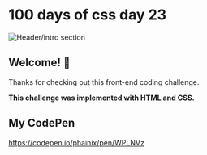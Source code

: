 # 100 days of css day 23

![Header/intro section ](../design/Typography.png)

## Welcome! 👋 

Thanks for checking out this front-end coding challenge. 

**This challenge was implemented with HTML and CSS.**

## My CodePen
https://codepen.io/phainix/pen/WPLNVz